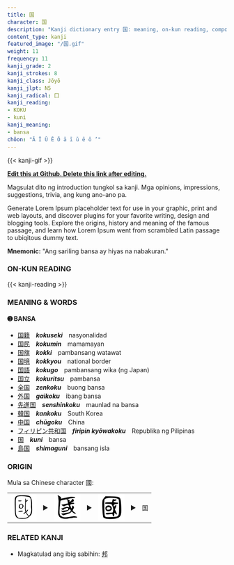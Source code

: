 ```yaml
---
title: 国
character: 国
description: "Kanji dictionary entry 国: meaning, on-kun reading, compounds, origin, related kanji"
content_type: kanji
featured_image: "/国.gif"
weight: 11
frequency: 11
kanji_grade: 2
kanji_strokes: 8
kanji_class: Jōyō
kanji_jlpt: N5
kanji_radical: 囗
kanji_reading: 
- KOKU
- kuni
kanji_meaning:
- bansa
chōon: "Ā Ī Ū Ē Ō ā ī ū ē ō ’"
---
```

[//]: # (Don't edit the line below. Kanji animated GIF code is automatically generated.)
{{< kanji-gif >}}

[//]: # (Edit below this line.)

**[Edit this at Github. Delete this link after editing.](https://github.com/tim0g/tim/tree/main/content/kanji/国/index.md)**

Magsulat dito ng introduction tungkol sa kanji. Mga opinions, impressions, suggestions, trivia, ang kung ano-ano pa.

Generate Lorem Ipsum placeholder text for use in your graphic, print and web layouts, and discover plugins for your favorite writing, design and blogging tools. Explore the origins, history and meaning of the famous passage, and learn how Lorem Ipsum went from scrambled Latin passage to ubiqitous dummy text.
 
**Mnemonic:** "Ang sariling bansa ay hiyas na nabakuran."

### ON-KUN READING

[//]: # (Don't edit the line below. ON-KUN READING code is automatically generated.)
{{< kanji-reading >}}

### MEANING & WORDS

#### ➊ **BANSA**
  - [国](../国)[籍](../籍)　***kokuseki***　nasyonalidad
  - [国](../国)[民](../民)　***kokumin***　mamamayan
  - [国](../国)[旗](../旗)　***kokki***　pambansang watawat
  - [国](../国)[境](../境)　***kokkyou***　national border
  - [国](../国)[語](../語)　***kokugo***　pambansang wika (ng Japan)
  - [国](../国)[立](../立)　***kokuritsu***　pambansa
  - [全](../全)[国](../国)　***zenkoku***　buong bansa
  - [外](../外)[国](../国)　***gaikoku***　ibang bansa
  - [先](../先)[進](../先)[国](../国)　***senshinkoku***　maunlad na bansa
  - [韓](../韓)[国](../国)　***kankoku***　South Korea
  - [中](../中)[国](../国)　***chūgoku***　China
  - [フィリピン](https://ja.wikipedia.org/wiki/%E3%83%95%E3%82%A3%E3%83%AA%E3%83%94%E3%83%B3)[共](../共)[和](../和)[国](../国)　***firipin kyōwakoku***　Republika ng Pilipinas
  - [国](../国)　***kuni***　bansa
  - [島](../島)[国](../国)　***shimaguni***　bansang isla

### ORIGIN

Mula sa Chinese character 國:

<table class="kanji-table"><tr>
<td><img src="60px-國-bronze.svg.png"></td>
<td>▶</td>
<td><img src="60px-國-silk.svg.png"></td>
<td>▶</td>
<td><img src="60px-國-bigseal.svg.png"></td>
<td>▶</td>
<td class="kanji-origin">国</td>
</tr></table>

### RELATED KANJI
- Magkatulad ang ibig sabihin: [邦](../邦)
